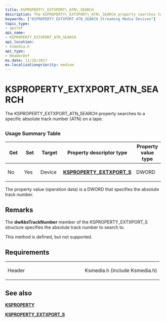 ```yaml
---
title: KSPROPERTY\_EXTXPORT\_ATN\_SEARCH
description: The KSPROPERTY\_EXTXPORT\_ATN\_SEARCH property searches to a specific absolute track number (ATN) on a tape.
keywords: ["KSPROPERTY_EXTXPORT_ATN_SEARCH Streaming Media Devices"]
topic_type:
- apiref
api_name:
- KSPROPERTY_EXTXPORT_ATN_SEARCH
api_location:
- ksmedia.h
api_type:
- HeaderDef
ms.date: 11/28/2017
ms.localizationpriority: medium
---
```


# KSPROPERTY\_EXTXPORT\_ATN\_SEARCH


The KSPROPERTY\_EXTXPORT\_ATN\_SEARCH property searches to a specific absolute track number (ATN) on a tape.

## <span id="ddk_ksproperty_extxport_atn_search_ks"></span><span id="DDK_KSPROPERTY_EXTXPORT_ATN_SEARCH_KS"></span>


### Usage Summary Table

<table>
<colgroup>
<col width="20%" />
<col width="20%" />
<col width="20%" />
<col width="20%" />
<col width="20%" />
</colgroup>
<thead>
<tr class="header">
<th>Get</th>
<th>Set</th>
<th>Target</th>
<th>Property descriptor type</th>
<th>Property value type</th>
</tr>
</thead>
<tbody>
<tr class="odd">
<td><p>No</p></td>
<td><p>Yes</p></td>
<td><p>Device</p></td>
<td><p><a href="/windows-hardware/drivers/ddi/ksmedia/ns-ksmedia-ksproperty_extxport_s" data-raw-source="[&lt;strong&gt;KSPROPERTY_EXTXPORT_S&lt;/strong&gt;](/windows-hardware/drivers/ddi/ksmedia/ns-ksmedia-ksproperty_extxport_s)"><strong>KSPROPERTY_EXTXPORT_S</strong></a></p></td>
<td><p>DWORD</p></td>
</tr>
</tbody>
</table>

 

The property value (operation data) is a DWORD that specifies the absolute track number.

Remarks
-------

The **dwAbsTrackNumber** member of the KSPROPERTY\_EXTXPORT\_S structure specifies the absolute track number to search to.

This method is defined, but not supported.

Requirements
------------

<table>
<colgroup>
<col width="50%" />
<col width="50%" />
</colgroup>
<tbody>
<tr class="odd">
<td><p>Header</p></td>
<td>Ksmedia.h (include Ksmedia.h)</td>
</tr>
</tbody>
</table>

## See also


[**KSPROPERTY**](/windows-hardware/drivers/ddi/ks/ns-ks-ksidentifier)

[**KSPROPERTY\_EXTXPORT\_S**](/windows-hardware/drivers/ddi/ksmedia/ns-ksmedia-ksproperty_extxport_s)

